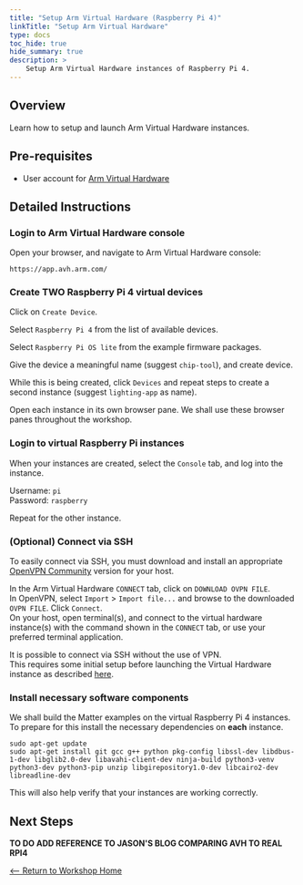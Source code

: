 ```yaml
---
title: "Setup Arm Virtual Hardware (Raspberry Pi 4)"
linkTitle: "Setup Arm Virtual Hardware"
type: docs
toc_hide: true
hide_summary: true
description: >
    Setup Arm Virtual Hardware instances of Raspberry Pi 4.
---
```

## Overview

Learn how to setup and launch Arm Virtual Hardware instances.

## Pre-requisites

* User account for [Arm Virtual Hardware](https://avh.arm.com/)

## Detailed Instructions

### Login to Arm Virtual Hardware console

Open your browser, and navigate to Arm Virtual Hardware console:
```console
https://app.avh.arm.com/
```
### Create TWO Raspberry Pi 4 virtual devices

Click on `Create Device`.

Select `Raspberry Pi 4` from the list of available devices.

Select `Raspberry Pi OS lite` from the example firmware packages.

Give the device a meaningful name (suggest `chip-tool`), and create device.

While this is being created, click `Devices` and repeat steps to create a second instance (suggest `lighting-app` as name).

Open each instance in its own browser pane. We shall use these browser panes throughout the workshop.

### Login to virtual Raspberry Pi instances

When your instances are created, select the `Console` tab, and log into the instance.

Username: `pi`\
Password: `raspberry`

Repeat for the other instance.

### (Optional) Connect via SSH

To easily connect via SSH, you must download and install an appropriate [OpenVPN Community](https://openvpn.net/community-downloads/) version for your host.

In the Arm Virtual Hardware `CONNECT` tab, click on `DOWNLOAD OVPN FILE`.\
In OpenVPN, select `Import` > `Import file...` and browse to the downloaded `OVPN FILE`. Click `Connect`.\
On your host, open terminal(s), and connect to the virtual hardware instance(s) with the command shown in the `CONNECT` tab, or use your preferred terminal application.

It is possible to connect via SSH without the use of VPN.\
This requires some initial setup before launching the Virtual Hardware instance as described [here](/devsummit22/ssh).

### Install necessary software components

We shall build the Matter examples on the virtual Raspberry Pi 4 instances. To prepare for this install the necessary dependencies on **each** instance.
```console
sudo apt-get update
sudo apt-get install git gcc g++ python pkg-config libssl-dev libdbus-1-dev libglib2.0-dev libavahi-client-dev ninja-build python3-venv python3-dev python3-pip unzip libgirepository1.0-dev libcairo2-dev libreadline-dev
```
This will also help verify that your instances are working correctly.

## Next Steps

**TO DO ADD REFERENCE TO JASON'S BLOG COMPARING AVH TO REAL RPI4**

[<-- Return to Workshop Home](/devsummit22/#sections)
